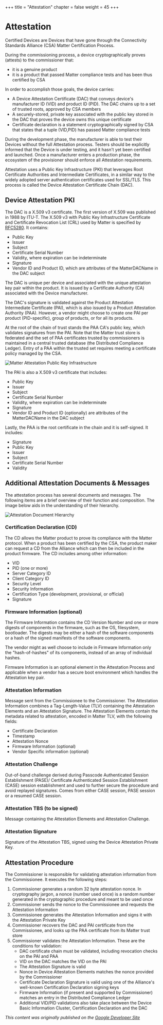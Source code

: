 +++
title = "Attestation"
chapter = false
weight = 45
+++

# Attestation

Certified Devices are Devices that have gone through the Connectivity Standards Alliance (CSA)
Matter Certification Process.

During the commissioning process, a device cryptographically proves (attests) to the commissioner
that:

- it is a genuine product
- it is a product that passed Matter compliance tests and has been thus certified by CSA

In order to accomplish those goals, the device carries:

- A Device Attestation Certificate (DAC) that conveys device's manufacturer ID (VID) and product ID
(PID). The DAC chains up to a set of trusted roots, approved by CSA members
- A securely-stored, private key associated with the public key stored in the DAC that proves the
device owns this unique certificate
- Certificate declaration is a statement cryptographically signed by CSA that states that a tuple
(VID,PID) has passed Matter compliance tests

During the development phase, the manufacturer is able to test their Devices without the full
Attestation process. Testers should be explicitly informed that the Device is under testing, and it
hasn't yet been certified and launched. Once a manufacturer enters a production phase, the ecosystem
of the provisioner should enforce all Attestation requirements.

Attestation uses a Public Key Infrastructure (PKI) that leverages Root Certificate Authorities and
Intermediate Certificates, in a similar way to the widely adopted server authentication certificates
used for SSL/TLS. This process is called the Device Attestation Certificate Chain (DAC).

## Device Attestation PKI

The DAC is a X.509 v3 certificate. The first version of X.509 was published in 1988 by ITU-T. The
X.509 v3 with Public Key Infrastructure Certificate and Certificate Revocation List (CRL) used by
Matter is specified by [RFC5280](https://datatracker.ietf.org/doc/html/rfc5280). It contains:

- Public Key
- Issuer
- Subject
- Certificate Serial Number
- Validity, where expiration can be indeterminate
- Signature
- Vendor ID and Product ID, which are attributes of the MatterDACName in the DAC subject

The DAC is unique per device and associated with the unique attestation key pair within the product.
It is issued by a Certificate Authority (CA) associated with the Device manufacturer.

The DAC's signature is validated against the Product Attestation Intermediate Certificate (PAI),
which is also issued by a Product Attestation Authority (PAA). However, a vendor might choose to
create one PAI per product (PID-specific), group of products, or for all its products.

At the root of the chain of trust stands the PAA CA's public key, which validates signatures from
the PAI. Note that the Matter trust store is federated and the set of PAA certificates trusted by
commissioners is maintained in a central trusted database (the Distributed Compliance Ledger). Entry
of a PAA within the trusted set requires meeting a certificate policy managed by the CSA.

![Matter Attestation Public Key Infrastructure](../../static/primer-attestation-pki.png)

The PAI is also a X.509 v3 certificate that includes:

- Public Key
- Issuer
- Subject
- Certificate Serial Number
- Validity, where expiration can be indeterminate
- Signature
- Vendor ID and Product ID (optionally) are attributes of the MatterDACName in the DAC subject

Lastly, the PAA is the root certificate in the chain and it is self-signed. It includes:

- Signature
- Public Key
- Issuer
- Subject
- Certificate Serial Number
- Validity

## Additional Attestation Documents & Messages

The attestation process has several documents and messages. The following items are a brief overview
of their function and composition. The image below aids in the understanding of their hierarchy.

![Attestation Document Hierarchy](../../static/primer-attestation-document-hierarchy.png)

### Certification Declaration (CD)

The CD allows the Matter product to prove its compliance with the Matter protocol. When a product
has been certified by the CSA, the product maker can request a CD from the Alliance which can then
be included in the product firmware. The CD includes among other information:

- VID
- PID (one or more)
- Server Category ID
- Client Category ID
- Security Level
- Security Information
- Certification Type (development, provisional, or official)
- Signature

### Firmware Information (optional)

The Firmware Information contains the CD Version Number and one or more digests of components in the
firmware, such as the OS, filesystem, bootloader. The digests may be either a hash of the software
components or a hash of the signed manifests of the software components.

The vendor might as well choose to include in Firmware Information only the "hash-of-hashes" of its
components, instead of an array of individual hashes.

Firmware Information is an optional element in the Attestation Process and applicable when a vendor
has a secure boot environment which handles the Attestation key pair.

### Attestation Information

Message sent from the Commissionee to the Commissioner. The Attestation Information combines a
Tag-Length-Value (TLV) containing the Attestation Elements and an Attestation Signature.
The Attestation Elements contain the metadata related to attestation, encoded in Matter TLV, with
the following fields:

- Certificate Declaration
- Timestamp
- Attestation Nonce
- Firmware Information (optional)
- Vendor Specific information (optional)

### Attestation Challenge

Out-of-band challenge derived during Passcode Authenticated Session Establishment (PASE)/
Certificate Authenticated Session Establishment (CASE) session establishment and used to further
secure the procedure and avoid replayed signatures. Comes from either CASE session, PASE session or
a resumed CASE session.

### Attestation TBS (to be signed)

Message containing the Attestation Elements and Attestation Challenge.

### Attestation Signature

Signature of the Attestation TBS, signed using the Device Attestation Private Key.

## Attestation Procedure

The Commissioner is responsible for validating attestation information from the Commissionee. It
executes the following steps:

1. Commissioner generates a random 32 byte attestation nonce. In cryptography jargon, a nonce
(number used once) is a random number generated in the cryptographic procedure and meant to be used
once
2. Commissioner sends the nonce to the Commissionee and requests the Attestation Information
3. Commissionee generates the Attestation Information and signs it with the Attestation Private Key
4. Commissioner recovers the DAC and PAI certificate from the Commissionee, and looks up the PAA
certificate from its Matter trust store
5. Commissioner validates the Attestation Information. These are the conditions for validation:
    - DAC certificate chain must be validated, including revocation checks on the PAI and PAA
    - VID on the DAC matches the VID on the PAI
    - The Attestation Signature is valid
    - Nonce in Device Attestation Elements matches the nonce provided by the Commissioner
    - Certificate Declaration Signature is valid using one of the Alliance's well-known
    Certification Declaration signing keys
    - Firmware Information (if present and supported by Commissioner) matches an entry in the
    Distributed Compliance Ledger
    - Additional VID/PID validations also take place between the Device Basic Information Cluster,
    Certification Declaration and the DAC

_This content was originally published on the [Google Developer Site](https://developers.home.google.com/matter/primer)_
